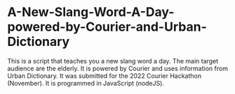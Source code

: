 # A-New-Slang-Word-A-Day-powered-by-Courier-and-Urban-Dictionary
This is a script that teaches you a new slang word a day. The main target audience are the elderly. It is powered by Courier and uses information from Urban Dictionary. It was submitted for the 2022 Courier Hackathon (November). It is programmed in JavaScript (nodeJS). 
